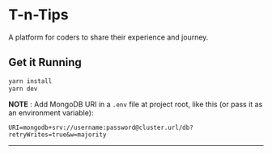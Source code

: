 # T-n-Tips

A platform for coders to share their experience and journey.

## Get it Running

```sh
yarn install
yarn dev
```

**NOTE** : Add MongoDB URI in a `.env` file at project root, like this (or pass it as an environment variable):

```env
URI=mongodb+srv://username:password@cluster.url/db?retryWrites=true&w=majority
```

---
